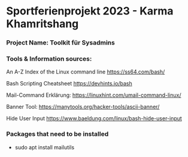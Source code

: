 # Sportferienprojekt 2023 - Karma Khamritshang

### Project Name: Toolkit für Sysadmins

### Tools & Information sources:

An A-Z Index of the Linux command line
https://ss64.com/bash/

Bash Scripting Cheatsheet
https://devhints.io/bash

Mail-Command Erklärung:
https://linuxhint.com/umail-command-linux/

Banner Tool:
https://manytools.org/hacker-tools/ascii-banner/

Hide User Input
https://www.baeldung.com/linux/bash-hide-user-input

### Packages that need to be installed

- sudo apt install mailutils
